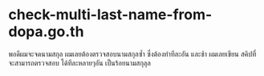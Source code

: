 # check-multi-last-name-from-dopa.go.th

พอดีผมจะจดนามสกุล ผมเลยต้องตรวจสอบนามสกุลซ้ำ ซึ่งต้องทำทีละอัน
และช้า ผมเลยเขียน สคิปที่จะสามารถตรวจสอบ ได้ทีละหลายๆอัน เป็นร้อยนามสกุลุล

